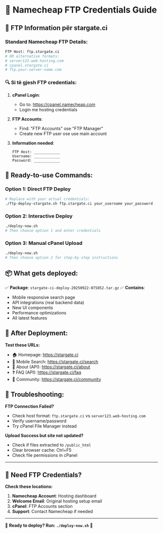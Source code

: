 # 🔐 Namecheap FTP Credentials Guide

## 📍 **FTP Information për stargate.ci**

### **Standard Namecheap FTP Details:**

```bash
FTP Host: ftp.stargate.ci
# OR alternative formats:
# server123.web-hosting.com
# cpanel.stargate.ci
# ftp.your-server-name.com
```

### **🔍 Si të gjesh FTP credentials:**

1. **cPanel Login**:
   - Go to: https://cpanel.namecheap.com
   - Login me hosting credentials

2. **FTP Accounts**:
   - Find: "FTP Accounts" ose "FTP Manager"
   - Create new FTP user ose use main account

3. **Information needed**:
   ```
   FTP Host: ____________
   Username: ____________  
   Password: ____________
   ```

## 🚀 **Ready-to-use Commands:**

### **Option 1: Direct FTP Deploy**
```bash
# Replace with your actual credentials:
./ftp-deploy-stargate.sh ftp.stargate.ci your_username your_password
```

### **Option 2: Interactive Deploy**
```bash
./deploy-now.sh
# Then choose option 1 and enter credentials
```

### **Option 3: Manual cPanel Upload**
```bash
./deploy-now.sh
# Then choose option 2 for step-by-step instructions
```

## 📦 **What gets deployed:**

✅ **Package**: `stargate-ci-deploy-20250922-075852.tar.gz`
✅ **Contains**:
- Mobile responsive search page
- API integrations (real backend data)
- New UI components
- Performance optimizations
- All latest features

## 🎯 **After Deployment:**

**Test these URLs:**
- 🏠 Homepage: https://stargate.ci
- 📱 Mobile Search: https://stargate.ci/search  
- 📄 About (API): https://stargate.ci/about
- ❓ FAQ (API): https://stargate.ci/faq
- 👥 Community: https://stargate.ci/community

## 🚨 **Troubleshooting:**

**FTP Connection Failed?**
- Check host format: `ftp.stargate.ci` vs `server123.web-hosting.com`
- Verify username/password
- Try cPanel File Manager instead

**Upload Success but site not updated?**
- Check if files extracted to `/public_html`
- Clear browser cache: Ctrl+F5
- Check file permissions in cPanel

---

## 🤝 **Need FTP Credentials?**

**Check these locations:**
1. **Namecheap Account**: Hosting dashboard
2. **Welcome Email**: Original hosting setup email  
3. **cPanel**: FTP Accounts section
4. **Support**: Contact Namecheap if needed

---

🎯 **Ready to deploy? Run: `./deploy-now.sh`** 🎯
